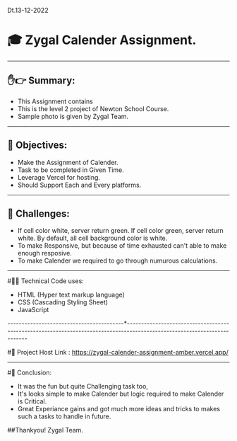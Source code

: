 Dt.13-12-2022

# 🎓 Zygal Calender Assignment.

----------------------------------------------------------------------------------------------------------------------------------------------------------------
## ✋👉 Summary:

* This Assignment contains 
* This is the level 2 project of Newton School Course.
* Sample photo is given by Zygal Team.

----------------------------------------------------------------------------------------------------------------------------------------------------------------
## 🎯 Objectives:

* Make the Assignment of Calender.
* Task to be completed in Given Time.
* Leverage Vercel for hosting.
* Should Support Each and Every platforms.
--------------------------------------------------------------------------------------------------------------------------------------------------------------------

## 🦄 Challenges:

* If cell color white, server return green. If cell color green, server return white. By default, all cell background color is white.
* To make Responsive, but because of time exhausted can't able to make enough resposive. 
* To make Calender we required to go through numurous calculations.

-------------------------------------------------------------------------------------------------------------------------------------------------------------------

#👩‍💻 Technical Code uses:

* HTML (Hyper text markup language)
* CSS  (Cascading Styling Sheet)
* JavaScript


-----------------------------------------*-------------------------------------------------------------------------------------------------------------------------

#🔗 Project Host Link : https://zygal-calender-assignment-amber.vercel.app/

------------------------------------------------------------------------------------------------------------------------------------------------------------------


#🙂 Conclusion:

* It was the fun but quite Challenging task too, 
* It's looks simple to make Calender but logic required to make Calender is Critical.
* Great Experiance gains and got much more ideas and tricks to makes such a tasks to handle in future.



##Thankyou! Zygal Team.


 
